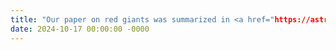 ```yaml
---
title: "Our paper on red giants was summarized in <a href="https://astrobites.org/2024/10/17/template-post-33/" target="_blank">Read more <i class="astrobites"></i></a>"
date: 2024-10-17 00:00:00 -0000
---
```

